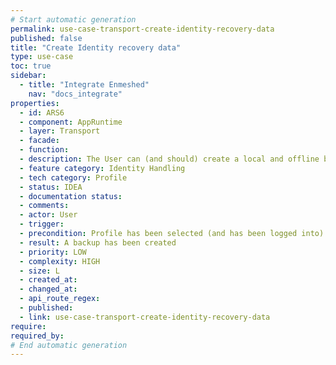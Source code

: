 ```yaml
---
# Start automatic generation
permalink: use-case-transport-create-identity-recovery-data
published: false
title: "Create Identity recovery data"
type: use-case
toc: true
sidebar:
  - title: "Integrate Enmeshed"
    nav: "docs_integrate"
properties:
  - id: ARS6
  - component: AppRuntime
  - layer: Transport
  - facade:
  - function:
  - description: The User can (and should) create a local and offline backup of the selected Profile. The backup contains enough information to restore the complete Identity on a future Device and thus needs to be exported to the current Device in order to be shared, printed out or stored on a secure media. The backup contains very sensitive data and thus needs to be kept secret and securely stored. It should be explained to the User how the backup should be handled and that it only keeps private information about a single Profile.
  - feature category: Identity Handling
  - tech category: Profile
  - status: IDEA
  - documentation status:
  - comments:
  - actor: User
  - trigger:
  - precondition: Profile has been selected (and has been logged into)
  - result: A backup has been created
  - priority: LOW
  - complexity: HIGH
  - size: L
  - created_at:
  - changed_at:
  - api_route_regex:
  - published:
  - link: use-case-transport-create-identity-recovery-data
require:
required_by:
# End automatic generation
---
```

